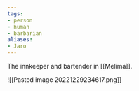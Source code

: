```yaml
---
tags:
- person
- human
- barbarian
aliases:
- Jaro
---
```


The innkeeper and bartender in [[Melima]].

![[Pasted image 20221229234617.png]]